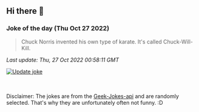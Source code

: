 ## Hi there 👋

### Joke of the day (Thu Oct 27 2022)
<!-- joke -->
>Chuck Norris invented his own type of karate. It's called Chuck-Will-Kill.
<!-- /joke -->

*Last update: Thu, 27 Oct 2022 00:58:11 GMT*

[![Update joke](https://github.com/nclskfm/nclskfm/actions/workflows/joke.yml/badge.svg)](https://github.com/nclskfm/nclskfm/actions/workflows/joke.yml)

<br><br>
Disclaimer: The jokes are from the [Geek-Jokes-api](https://github.com/sameerkumar18/geek-joke-api) and are randomly selected. That's why they are unfortunately often not funny. :D
